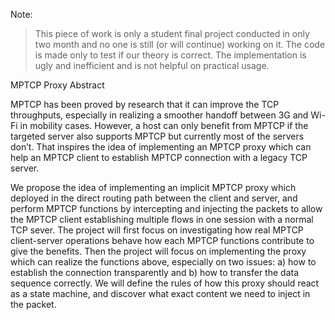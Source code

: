 Note:

> This piece of work is only a student final project conducted in only two month and no one is still (or will continue) working on it. The code is made only to test if our theory is correct. The implementation is ugly and inefficient and is not helpful on practical usage.



MPTCP Proxy Abstract

MPTCP has been proved by research that it can improve the TCP throughputs, especially in realizing a smoother handoff between 3G and Wi-Fi in mobility cases. However, a host can only benefit from MPTCP if the targeted server also supports MPTCP but currently most of the servers don’t. That inspires the idea of implementing an MPTCP proxy which can help an MPTCP client to establish MPTCP connection with a legacy TCP server.



We propose the idea of implementing an implicit MPTCP proxy which deployed in the direct routing path between the client and server, and perform MPTCP functions by intercepting and injecting the packets to allow the MPTCP client establishing multiple flows in one session with a normal TCP sever. The project will first focus on investigating how real MPTCP client-server operations behave how each MPTCP functions contribute to give the benefits. Then the project will focus on implementing the proxy which can realize the functions above, especially on two issues: a) how to establish the connection transparently and b) how to transfer the data sequence correctly. We will define the rules of how this proxy should react as a state machine, and discover what exact content we need to inject in the packet.
